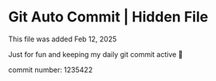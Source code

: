 # Git Auto Commit | Hidden File

This file was added Feb 12, 2025

Just for fun and keeping my daily git commit active 🤪

commit number: 1235422

